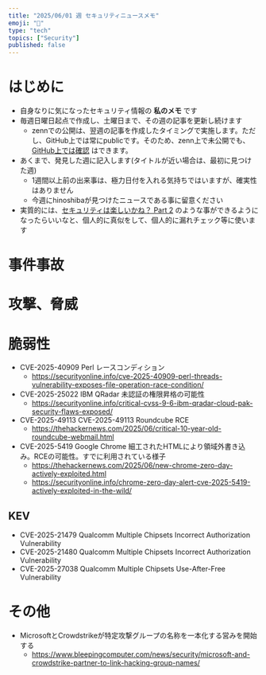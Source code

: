 ```yaml
---
title: "2025/06/01 週 セキュリティニュースメモ"
emoji: "🔖"
type: "tech"
topics: ["Security"]
published: false
---
```


# はじめに
* 自身なりに気になったセキュリティ情報の **私のメモ** です
* 毎週日曜日起点で作成し、土曜日まで、その週の記事を更新し続けます
    * zennでの公開は、翌週の記事を作成したタイミングで実施します。ただし、GitHub上では常にpublicです。そのため、zenn上で未公開でも、[GitHub上では確認](https://github.com/hinoshiba/zenn.dev/tree/main/articles) はできます。
* あくまで、発見した週に記入します(タイトルが近い場合は、最初に見つけた週)
    * 1週間以上前の出来事は、極力日付を入れる気持ちではいますが、確実性はありません
    * 今週にhinoshibaが見つけたニュースである事に留意ください
* 実質的には、[セキュリティは楽しいかね？ Part 2](https://negi.hatenablog.com/) のような事ができるようになったらいいなと、個人的に真似をして、個人的に漏れチェック等に使います

# 事件事故


# 攻撃、脅威


# 脆弱性

* CVE-2025-40909 Perl レースコンディション
    * https://securityonline.info/cve-2025-40909-perl-threads-vulnerability-exposes-file-operation-race-condition/
* CVE-2025-25022 IBM QRadar 未認証の権限昇格の可能性
    * https://securityonline.info/critical-cvss-9-6-ibm-qradar-cloud-pak-security-flaws-exposed/
* CVE-2025-49113 CVE-2025-49113 Roundcube RCE
    * https://thehackernews.com/2025/06/critical-10-year-old-roundcube-webmail.html
* CVE-2025-5419 Google Chrome 細工されたHTMLにより領域外書き込み。RCEの可能性。すでに利用されている様子
    * https://thehackernews.com/2025/06/new-chrome-zero-day-actively-exploited.html
    * https://securityonline.info/chrome-zero-day-alert-cve-2025-5419-actively-exploited-in-the-wild/

## KEV
* CVE-2025-21479 Qualcomm Multiple Chipsets Incorrect Authorization Vulnerability
* CVE-2025-21480 Qualcomm Multiple Chipsets Incorrect Authorization Vulnerability
* CVE-2025-27038 Qualcomm Multiple Chipsets Use-After-Free Vulnerability

# その他

* MicrosoftとCrowdstrikeが特定攻撃グループの名称を一本化する営みを開始する
    * https://www.bleepingcomputer.com/news/security/microsoft-and-crowdstrike-partner-to-link-hacking-group-names/
